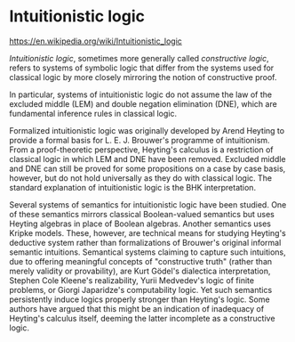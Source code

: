 # Intuitionistic logic

https://en.wikipedia.org/wiki/Intuitionistic_logic

*Intuitionistic logic*, sometimes more generally called *constructive logic*, refers to systems of symbolic logic that differ from the systems used for classical logic by more closely mirroring the notion of constructive proof.

In particular, systems of intuitionistic logic do not assume the law of the excluded middle (LEM) and double negation elimination (DNE), which are fundamental inference rules in classical logic.

Formalized intuitionistic logic was originally developed by Arend Heyting to provide a formal basis for L. E. J. Brouwer's programme of intuitionism. From a proof-theoretic perspective, Heyting's calculus is a restriction of classical logic in which LEM and DNE have been removed. Excluded middle and DNE can still be proved for some propositions on a case by case basis, however, but do not hold universally as they do with classical logic. The standard explanation of intuitionistic logic is the BHK interpretation.

Several systems of semantics for intuitionistic logic have been studied. One of these semantics mirrors classical Boolean-valued semantics but uses Heyting algebras in place of Boolean algebras. Another semantics uses Kripke models. These, however, are technical means for studying Heyting's deductive system rather than formalizations of Brouwer's original informal semantic intuitions. Semantical systems claiming to capture such intuitions, due to offering meaningful concepts of "constructive truth" (rather than merely validity or provability), are Kurt Gödel's dialectica interpretation, Stephen Cole Kleene's realizability, Yurii Medvedev's logic of finite problems, or Giorgi Japaridze's computability logic. Yet such semantics persistently induce logics properly stronger than Heyting's logic. Some authors have argued that this might be an indication of inadequacy of Heyting's calculus itself, deeming the latter incomplete as a constructive logic.
